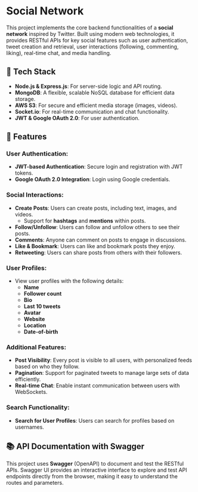 # Social Network

This project implements the core backend functionalities of a **social network** inspired by Twitter. Built using modern web technologies, it provides RESTful APIs for key social features such as user authentication, tweet creation and retrieval, user interactions (following, commenting, liking), real-time chat, and media handling.

## 🚀 Tech Stack
- **Node.js & Express.js**: For server-side logic and API routing.
- **MongoDB**: A flexible, scalable NoSQL database for efficient data storage.
- **AWS S3**: For secure and efficient media storage (images, videos).
- **Socket.io**: For real-time communication and chat functionality.
- **JWT & Google OAuth 2.0**: For user authentication.

## 🔧 Features

### User Authentication:
- **JWT-based Authentication**: Secure login and registration with JWT tokens.
- **Google OAuth 2.0 Integration**: Login using Google credentials.

### Social Interactions:
- **Create Posts**: Users can create posts, including text, images, and videos.
  - Support for **hashtags** and **mentions** within posts.
- **Follow/Unfollow**: Users can follow and unfollow others to see their posts.
- **Comments**: Anyone can comment on posts to engage in discussions.
- **Like & Bookmark**: Users can like and bookmark posts they enjoy.
- **Retweeting**: Users can share posts from others with their followers.

### User Profiles:
- View user profiles with the following details:
  - **Name**
  - **Follower count**
  - **Bio**
  - **Last 10 tweets**
  - **Avatar**
  - **Website**
  - **Location**
  - **Date-of-birth**

### Additional Features:
- **Post Visibility**: Every post is visible to all users, with personalized feeds based on who they follow.
- **Pagination**: Support for paginated tweets to manage large sets of data efficiently.
- **Real-time Chat**: Enable instant communication between users with WebSockets.

### Search Functionality:
- **Search for User Profiles**: Users can search for profiles based on usernames.

## 📚 API Documentation with Swagger

This project uses **Swagger** (OpenAPI) to document and test the RESTful APIs. Swagger UI provides an interactive interface to explore and test API endpoints directly from the browser, making it easy to understand the routes and parameters.

